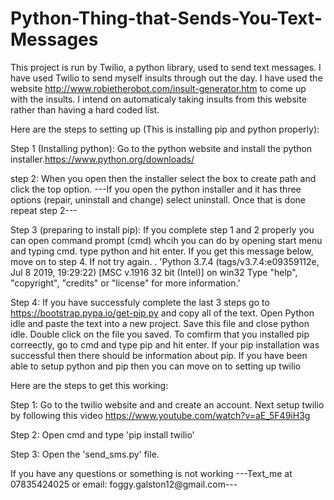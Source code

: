 # Python-Thing-that-Sends-You-Text-Messages

This project is run by Twilio, a python library, used to send text messages. I have used Twilio to send myself insults through out the day. I have used the website http://www.robietherobot.com/insult-generator.htm to come up with the insults. I intend on automaticaly taking insults from this website rather than having a hard coded list.

Here are the steps to setting up (This is installing pip and python properly):

  Step 1 (Installing python): Go to the python website and install the python installer.https://www.python.org/downloads/
  
  step 2: When you open then the installer select the box to create path and click the top option. 
            ---If you open the python installer and it has three options (repair, uninstall and change) select uninstall. Once that is                    done repeat step 2---
            
  Step 3 (preparing to install pip): If you complete step 1 and 2 properly you can open command prompt (cmd) whcih you can do by opening              start menu and typing cmd. type python and hit enter. If you get this message below, move on to step 4. If not try again.
           .
           'Python 3.7.4 (tags/v3.7.4:e09359112e, Jul  8 2019, 19:29:22) [MSC v.1916 32 bit (Intel)] on win32
           Type "help", "copyright", "credits" or "license" for more information.'

Step 4: If you have successfuly complete the last 3 steps go to https://bootstrap.pypa.io/get-pip.py and copy all of the text. Open Python            idle and paste the text into a new project. Save this file and close python idle. Double click on the file you saved. To                  comfirm that you installed pip correectly, go to cmd and type pip and hit enter. If your pip installation was 
           successful then there should be information about pip. If you have been able to setup python and pip then you can move on to              setting up twilio

Here are the steps to get this working:

  Step 1: Go to the twilio website and and create an account. Next setup twilio by following this video
    https://www.youtube.com/watch?v=aE_5F49iH3g

  Step 2: Open cmd and type 'pip install twilio'
  
  Step 3: Open the 'send_sms.py' file.
  
  
  If you have any questions or something is not working ---Text_me at 07835424025 or email: foggy.galston12@gmail.com---
